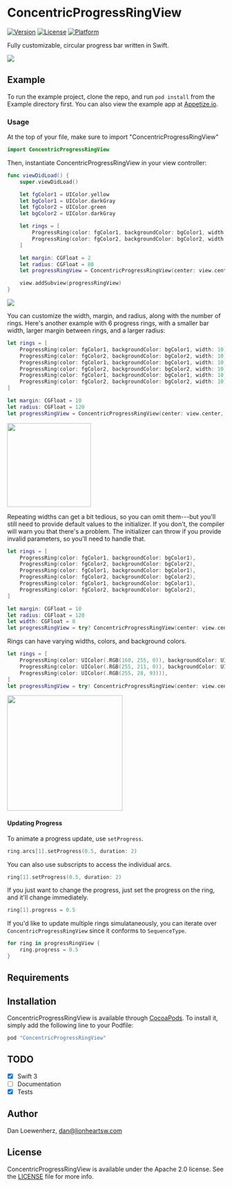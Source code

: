 # ConcentricProgressRingView

[![Version](https://img.shields.io/cocoapods/v/ConcentricProgressRingView.svg?style=flat)](http://cocoapods.org/pods/ConcentricProgressRingView)
[![License](https://img.shields.io/cocoapods/l/ConcentricProgressRingView.svg?style=flat)](http://cocoapods.org/pods/ConcentricProgressRingView)
[![Platform](https://img.shields.io/cocoapods/p/ConcentricProgressRingView.svg?style=flat)](http://cocoapods.org/pods/ConcentricProgressRingView)

Fully customizable, circular progress bar written in Swift.

![](animation.gif)

## Example

To run the example project, clone the repo, and run `pod install` from the Example directory first. You can also view the example app at [Appetize.io](https://appetize.io/app/xw49k81xufbqkmwdhpebkpyn58?device=iphone5s&scale=75&orientation=portrait&osVersion=9.3&deviceColor=black).

### Usage

At the top of your file, make sure to import "ConcentricProgressRingView"

```swift
import ConcentricProgressRingView
```

Then, instantiate ConcentricProgressRingView in your view controller:

```swift
func viewDidLoad() {
    super.viewDidLoad()

    let fgColor1 = UIColor.yellow
    let bgColor1 = UIColor.darkGray
    let fgColor2 = UIColor.green
    let bgColor2 = UIColor.darkGray

    let rings = [
        ProgressRing(color: fgColor1, backgroundColor: bgColor1, width: 18),
        ProgressRing(color: fgColor2, backgroundColor: bgColor2, width: 18),
    ]

    let margin: CGFloat = 2
    let radius: CGFloat = 80
    let progressRingView = ConcentricProgressRingView(center: view.center, radius: radius, margin: margin, rings: rings)

    view.addSubview(progressRingView)
}
```

![](example1.png)

You can customize the width, margin, and radius, along with the number of rings. Here's another example with 6 progress rings, with a smaller bar width, larger margin between rings, and a larger radius:

```swift
let rings = [
    ProgressRing(color: fgColor1, backgroundColor: bgColor1, width: 10),
    ProgressRing(color: fgColor2, backgroundColor: bgColor2, width: 10),
    ProgressRing(color: fgColor1, backgroundColor: bgColor1, width: 10),
    ProgressRing(color: fgColor2, backgroundColor: bgColor2, width: 10),
    ProgressRing(color: fgColor1, backgroundColor: bgColor1, width: 10),
    ProgressRing(color: fgColor2, backgroundColor: bgColor2, width: 10),
]

let margin: CGFloat = 10
let radius: CGFloat = 120
let progressRingView = ConcentricProgressRingView(center: view.center, radius: radius, margin: margin, rings: rings)
```

<img src="example2.png" width="194" />

Repeating widths can get a bit tedious, so you can omit them---but you'll still need to provide default values to the initializer. If you don't, the compiler will warn you that there's a problem. The initializer can throw if you provide invalid parameters, so you'll need to handle that.

```swift
let rings = [
    ProgressRing(color: fgColor1, backgroundColor: bgColor1),
    ProgressRing(color: fgColor2, backgroundColor: bgColor2),
    ProgressRing(color: fgColor1, backgroundColor: bgColor1),
    ProgressRing(color: fgColor2, backgroundColor: bgColor2),
    ProgressRing(color: fgColor1, backgroundColor: bgColor1),
    ProgressRing(color: fgColor2, backgroundColor: bgColor2),
]

let margin: CGFloat = 10
let radius: CGFloat = 120
let width: CGFloat = 8
let progressRingView = try? ConcentricProgressRingView(center: view.center, radius: radius, margin: margin, rings: rings, defaultColor: nil, defaultWidth: width)
```

Rings can have varying widths, colors, and background colors.

```swift
let rings = [
    ProgressRing(color: UIColor(.RGB(160, 255, 0)), backgroundColor: UIColor(.RGB(44, 66, 4)), width: 40),
    ProgressRing(color: UIColor(.RGB(255, 211, 0)), backgroundColor: UIColor(.RGB(85, 78, 0)), width: 20),
    ProgressRing(color: UIColor(.RGB(255, 28, 93))),
]
let progressRingView = try! ConcentricProgressRingView(center: view.center, radius: radius, margin: margin, rings: rings, defaultWidth: 30)
```

<img src="example3.png" width="267" />

#### Updating Progress

To animate a progress update, use `setProgress`.

```swift
ring.arcs[1].setProgress(0.5, duration: 2)
```

You can also use subscripts to access the individual arcs.

```swift
ring[1].setProgress(0.5, duration: 2)
```

If you just want to change the progress, just set the progress on the ring, and it'll change immediately.

```swift
ring[1].progress = 0.5
```

If you'd like to update multiple rings simulataneously, you can iterate over `ConcentricProgressRingView` since it conforms to `SequenceType`.

```swift
for ring in progressRingView {
    ring.progress = 0.5
}
```

## Requirements

## Installation

ConcentricProgressRingView is available through [CocoaPods](http://cocoapods.org). To install
it, simply add the following line to your Podfile:

```ruby
pod "ConcentricProgressRingView"
```

## TODO

* [x] Swift 3
* [ ] Documentation
* [x] Tests

## Author

Dan Loewenherz, dan@lionheartsw.com

## License

ConcentricProgressRingView is available under the Apache 2.0 license. See the [LICENSE](LICENSE) file for more info.
